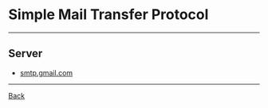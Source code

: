 # Simple Mail Transfer Protocol

---

## Server

- [smtp.gmail.com](smtp.gmail.com)

---

[Back](./readme.md)
